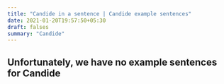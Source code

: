 ```yaml
---
title: "Candide in a sentence | Candide example sentences"
date: 2021-01-20T19:57:50+05:30
draft: falses
summary: "Candide"
---
```

## Unfortunately, we have no example sentences for Candide                 
